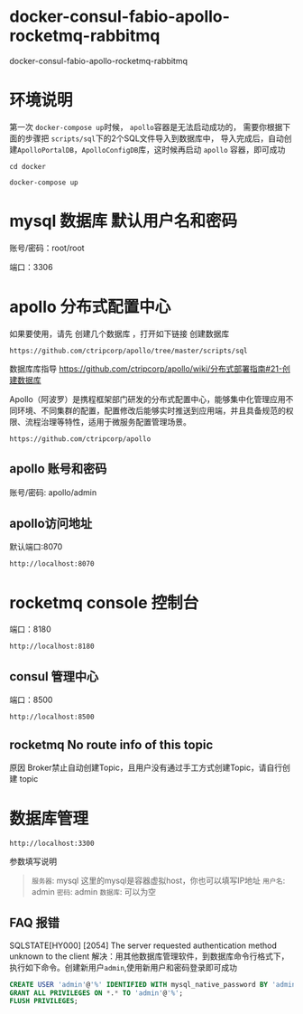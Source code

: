 # docker-consul-fabio-apollo-rocketmq-rabbitmq
docker-consul-fabio-apollo-rocketmq-rabbitmq


# 环境说明
第一次 `docker-compose up`时候，
`apollo`容器是无法启动成功的，
需要你根据下面的步骤把 `scripts/sql`下的2个SQL文件导入到数据库中，
导入完成后，自动创建`ApolloPortalDB`，`ApolloConfigDB`库，这时候再启动 `apollo` 容器，即可成功



```shell
cd docker

docker-compose up

```


# mysql 数据库 默认用户名和密码

账号/密码：root/root

端口：3306


# apollo 分布式配置中心
如果要使用，请先 创建几个数据库 ，打开如下链接 创建数据库
```angular2html
https://github.com/ctripcorp/apollo/tree/master/scripts/sql
```

数据库库指导  https://github.com/ctripcorp/apollo/wiki/分布式部署指南#21-创建数据库

Apollo（阿波罗）是携程框架部门研发的分布式配置中心，能够集中化管理应用不同环境、不同集群的配置，配置修改后能够实时推送到应用端，并且具备规范的权限、流程治理等特性，适用于微服务配置管理场景。
```SHELL
https://github.com/ctripcorp/apollo
```
## apollo 账号和密码
账号/密码: apollo/admin

## apollo访问地址
默认端口:8070
```SHELL
http://localhost:8070
```

# rocketmq console 控制台
端口：8180

```SHELL
http://localhost:8180
```
## consul 管理中心
端口：8500

```SHELL
http://localhost:8500
```
## rocketmq No route info of this topic
原因 Broker禁止自动创建Topic，且用户没有通过手工方式创建Topic，请自行创建 topic

# 数据库管理
```SHELL
http://localhost:3300
```
参数填写说明
>`服务器`: mysql
>                 这里的mysql是容器虚拟host，你也可以填写IP地址
>`用户名`: admin
>`密码`: admin
>`数据库`: 可以为空

## FAQ 报错
SQLSTATE[HY000] [2054] The server requested authentication method unknown to the client
解决：用其他数据库管理软件，到数据库命令行格式下，执行如下命令。创建新用户`admin`,使用新用户和密码登录即可成功

```SQL
CREATE USER 'admin'@'%' IDENTIFIED WITH mysql_native_password BY 'admin';
GRANT ALL PRIVILEGES ON *.* TO 'admin'@'%';
FLUSH PRIVILEGES;
```



